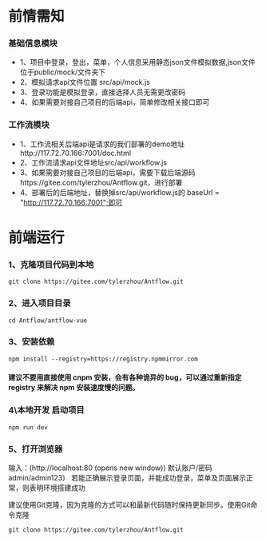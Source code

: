 # 前情需知

### 基础信息模块

- 1、项目中登录，登出，菜单，个人信息采用静态json文件模拟数据,json文件位于public/mock/文件夹下
- 2、模拟请求api文件位置 src/api/mock.js
- 3、登录功能是模拟登录，直接选择人员无需更改密码
- 4、如果需要对接自己项目的后端api，简单修改相关接口即可

### 工作流模块
- 1、工作流相关后端api是请求的我们部署的demo地址http://117.72.70.166:7001/doc.html
- 2、工作流请求api文件地址src/api/workflow.js
- 3、如果需要对接自己项目的后端api，需要下载后端源码https://gitee.com/tylerzhou/Antflow.git，进行部署
- 4、部署后的后端地址，替换掉src/api/workflow.js的 baseUrl = "http://117.72.70.166:7001";即可

# 前端运行

### 1、克隆项目代码到本地

```
git clone https://gitee.com/tylerzhou/Antflow.git 
```

### 2、进入项目目录

```
cd Antflow/antflow-vue
```

### 3、安装依赖
```
npm install --registry=https://registry.npmmirror.com
```
 
#### 建议不要用直接使用 cnpm 安装，会有各种诡异的 bug，可以通过重新指定 registry 来解决 npm 安装速度慢的问题。 
 
### 4\本地开发 启动项目

```
npm run dev
```


### 5、打开浏览器

输入：(http://localhost:80 (opens new window)) 默认账户/密码 admin/admin123）
若能正确展示登录页面，并能成功登录，菜单及页面展示正常，则表明环境搭建成功

建议使用Git克隆，因为克隆的方式可以和最新代码随时保持更新同步。使用Git命令克隆

```
git clone https://gitee.com/tylerzhou/Antflow.git 
```